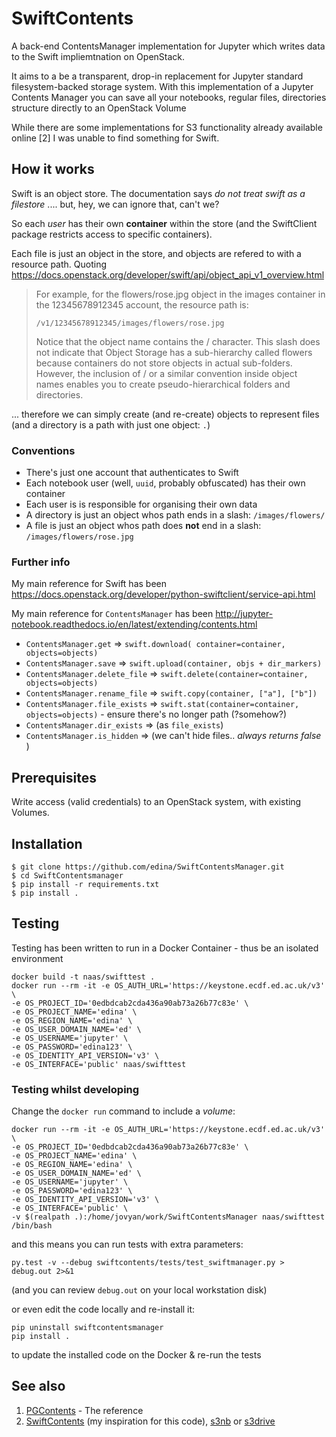 # SwiftContents

A back-end ContentsManager implementation for Jupyter which writes data to the Swift impliemtnation on OpenStack.

It aims to a be a transparent, drop-in replacement for Jupyter standard filesystem-backed storage system.
With this implementation of a Jupyter Contents Manager you can save all your notebooks, regular files, directories
structure directly to an OpenStack Volume

While there are some implementations for S3 functionality already available online [2] I was unable to find something for Swift.

## How it works

Swift is an object store. The documentation says _do not treat swift as a filestore_ .... but, hey, we can ignore that, can't we?

So each _user_ has their own **container** within the store (and the SwiftClient package restricts access to specific containers).

Each file is just an object in the store, and objects are refered to with a resource path. Quoting https://docs.openstack.org/developer/swift/api/object_api_v1_overview.html

>For example, for the flowers/rose.jpg object in the images container in the 12345678912345 account, the resource path is:
>
> `/v1/12345678912345/images/flowers/rose.jpg`
>
>Notice that the object name contains the / character. This slash does not indicate that Object Storage has a sub-hierarchy called flowers because containers do not store objects in actual sub-folders. However, the inclusion of / or a similar convention inside object names enables you to create pseudo-hierarchical folders and directories.

... therefore we can simply create (and re-create) objects to represent files (and a directory is a path with just one object: `.`)

### Conventions

* There's just one account that authenticates to Swift
* Each notebook user (well, `uuid`, probably obfuscated) has their own container
* Each user is is responsible for organising their own data
* A directory is just an object whos path ends in a slash: `/images/flowers/`
* A file is just an object whos path does **not** end in a slash: `/images/flowers/rose.jpg`

### Further info

My main reference for Swift has been https://docs.openstack.org/developer/python-swiftclient/service-api.html

My main reference for `ContentsManager` has been http://jupyter-notebook.readthedocs.io/en/latest/extending/contents.html

* `ContentsManager.get` => `swift.download( container=container, objects=objects)`
* `ContentsManager.save` => `swift.upload(container, objs + dir_markers)`
* `ContentsManager.delete_file` => `swift.delete(container=container, objects=objects)`
* `ContentsManager.rename_file` => `swift.copy(container, ["a"], ["b"])`
* `ContentsManager.file_exists` => `swift.stat(container=container, objects=objects)` - ensure there's no longer path (?somehow?)
* `ContentsManager.dir_exists` => (as `file_exists`)
* `ContentsManager.is_hidden` => (we can't hide files.. _always returns false_ )

## Prerequisites

Write access (valid credentials) to an OpenStack system, with existing Volumes.

## Installation

```
$ git clone https://github.com/edina/SwiftContentsManager.git
$ cd SwiftContentsmanager
$ pip install -r requirements.txt
$ pip install .
```

## Testing
Testing has been written to run in a Docker Container - thus be an isolated environment

```
docker build -t naas/swifttest .
docker run --rm -it -e OS_AUTH_URL='https://keystone.ecdf.ed.ac.uk/v3' \
-e OS_PROJECT_ID='0edbdcab2cda436a90ab73a26b77c83e' \
-e OS_PROJECT_NAME='edina' \
-e OS_REGION_NAME='edina' \
-e OS_USER_DOMAIN_NAME='ed' \
-e OS_USERNAME='jupyter' \
-e OS_PASSWORD='edina123' \
-e OS_IDENTITY_API_VERSION='v3' \
-e OS_INTERFACE='public' naas/swifttest
```
### Testing whilst developing

Change the `docker run` command to include a _volume_:

```
docker run --rm -it -e OS_AUTH_URL='https://keystone.ecdf.ed.ac.uk/v3' \
-e OS_PROJECT_ID='0edbdcab2cda436a90ab73a26b77c83e' \
-e OS_PROJECT_NAME='edina' \
-e OS_REGION_NAME='edina' \
-e OS_USER_DOMAIN_NAME='ed' \
-e OS_USERNAME='jupyter' \
-e OS_PASSWORD='edina123' \
-e OS_IDENTITY_API_VERSION='v3' \
-e OS_INTERFACE='public' \
-v $(realpath .):/home/jovyan/work/SwiftContentsManager naas/swifttest /bin/bash
```

and this means you can run tests with extra parameters:

```
py.test -v --debug swiftcontents/tests/test_swiftmanager.py > debug.out 2>&1
```
(and you can review `debug.out` on your local workstation disk)

or even edit the code locally and re-install it:

```
pip uninstall swiftcontentsmanager
pip install .
```

to update the installed code on the Docker & re-run the tests

## See also

1. [PGContents](https://github.com/quantopian/pgcontents) - The reference
2. [SwiftContents](https://github.com/danielfrg/SwiftContents) (my inspiration for this code), [s3nb](https://github.com/monetate/s3nb) or [s3drive](https://github.com/stitchfix/s3drive)
